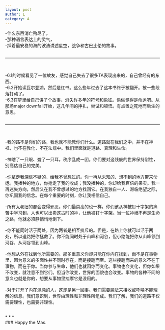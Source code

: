 ```yaml
---
layout: post
author: L
category: A
---
```


-什么东西消亡殆尽了。<br>
-那种语言表达上的灵气，<br>
-踩着最安稳的海的波涛讲述星空，战争和古巴比伦的故事。<br>
<br>
* * *
<br>


-6.1的时候看见了一位故友，感觉自己失去了很多TA表现出来的，自己曾经有的东西。<br>
-6.2开始读瓦尔登湖，然后是红书。这么些年过去了这本书终于被翻开。被一些段落打动了。<br>
-6.3在梦里给自己讲了个故事，消失许多年的符号和象征。偷偷觉得是命运吧。从那场major downfall开始，这几年间的挣扎，尝试和顿悟。有点置之死地而后生的意思。<br>
<br>
* * *
<br>



-我的路不是你们的路，我也就不能教你们什么。道路就在我们之中，并不在神衹，也不在教化，不在法规中。我们里面就是道路、真理和生命。<br>
<br>
-神瞎了一只眼、聋了一只耳，秩序乱成一团。你们要对这残废的世界保持耐性，别高估自己的完美。<br>
<br>
-你拿走我深信不疑的，给我不曾想过的。你一再从未知的、想不到的地方带来命运。我播种的地方，你抢走了我的收成；我没播种的，你却给我百倍的果实。我一再迷失方向，然后又在我不曾想过的地方找回它。在我独自一人、濒临绝望之际，你巩固我的信念。在每个重要的时刻，你让我相信自己。<br>
<br>
-所有太老旧的都会变得邪恶，你们最崇高的也一样。你们该从神被钉十字架的痛苦中学习到，人也可以出卖这古时的神，让他被钉十字架。当一位神祗不再是生命之路，他就必须静悄悄地倒下。<br>
<br>
-你不能同时活于两处，因为两者是相互排斥的。但是，在路上你就可以活于两处，所以道路把你拯救了。你不能同时处于山峰和河谷，但小路能把你从山峰领到河谷，从河谷领到山峰。<br>
<br>
-他想从外在找到他所需要的。那多重意义你却只能在你内在找到，而不是在事物里，因为意义的多面性并不同时存在，而是接踵而至。这些接踵而来的意义不在于事物，而在于你。当你参与生命，他们也就因你而变化。事物也会变化，但你如果不改变，就注意不到它们。但当你改变，世界的面貌也会改变。事物的各种不同的意义也就是你的，想要从事物里揣摩它是没用的。<br>
<br>
-对于打开了内在混沌的人，这却是另一回事。我们需要魔法来接收或呼唤不能理解的信息。我们意识到，世界由理性和非理性所组成。我们了解，我们的道路不仅需要理性，也需要非理性。<br>

<br>
* * *
<br>
### Happy the Mas.

